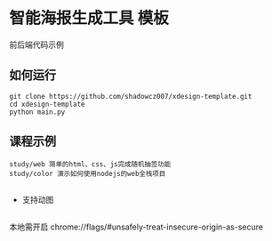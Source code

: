 # 智能海报生成工具 模板
前后端代码示例

## 如何运行
```
git clone https://github.com/shadowcz007/xdesign-template.git
cd xdesign-template
python main.py
```

## 课程示例
```
study/web 简单的html、css、js完成随机抽签功能
study/color 演示如何使用nodejs的web全栈项目
```

## 
- 支持动图

## 
本地需开启 chrome://flags/#unsafely-treat-insecure-origin-as-secure